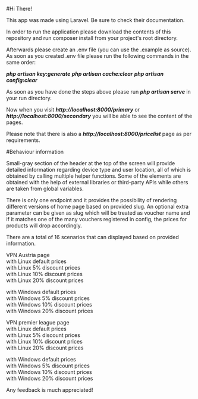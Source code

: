 #Hi There!

This app was made using Laravel. Be sure to check their documentation.

In order to run the application please  download the contents of this repository and run composer install from your project's root directory.

Afterwards please create an .env file (you can use the .example as source). As soon as you created .env file please run the following commands in the same order:

***php artisan key:generate***
***php artisan cache:clear***
***php artisan config:clear***


As soon as you have done the steps above please run ***php artisan serve*** in your run directory.

Now when you visit ***http://localhost:8000/primary*** or ***http://localhost:8000/secondary*** you will be able to see the content of the pages.

Please note that there is also a ***http://localhost:8000/pricelist*** page as per requirements.

#Behaviour information

Small-gray section of the header at the top of the screen will provide detailed information regarding device type and user location, all of which is obtained by calling multiple helper functions. 
Some of the elements are obtained with the help of external libraries or third-party APIs while others are taken from global variables.

There is only one endpoint and it provides the possibility of rendering different versions of home page based on provided slug. An optional extra parameter can be given as slug which will be treated as voucher name and if it matches one of the many vouchers registered in config, the prices for products will drop accordingly.

There are a total of 16 scenarios that can displayed based on provided information.

VPN Austria page \
with Linux default prices\
with Linux 5% discount prices\
with Linux 10% discount prices\
with Linux 20% discount prices

with Windows default prices\
with Windows 5% discount prices\
with Windows 10% discount prices\
with Windows 20% discount prices


VPN premier league page\
with Linux default prices\
with Linux 5% discount prices\
with Linux 10% discount prices\
with Linux 20% discount prices

with Windows default prices\
with Windows 5% discount prices\
with Windows 10% discount prices\
with Windows 20% discount prices

Any feedback is much appreciated!


